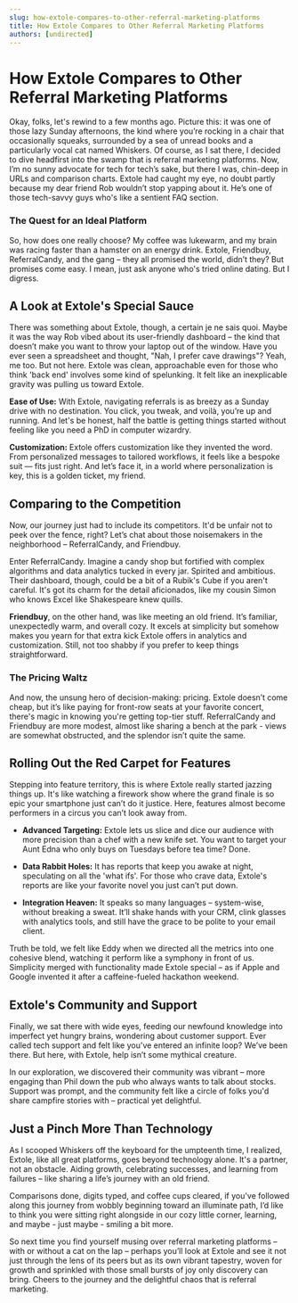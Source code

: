 ```yaml
---
slug: how-extole-compares-to-other-referral-marketing-platforms
title: How Extole Compares to Other Referral Marketing Platforms
authors: [undirected]
---
```



# How Extole Compares to Other Referral Marketing Platforms

Okay, folks, let's rewind to a few months ago. Picture this: it was one of those lazy Sunday afternoons, the kind where you’re rocking in a chair that occasionally squeaks, surrounded by a sea of unread books and a particularly vocal cat named Whiskers. Of course, as I sat there, I decided to dive headfirst into the swamp that is referral marketing platforms. Now, I’m no sunny advocate for tech for tech’s sake, but there I was, chin-deep in URLs and comparison charts. Extole had caught my eye, no doubt partly because my dear friend Rob wouldn’t stop yapping about it. He’s one of those tech-savvy guys who's like a sentient FAQ section. 

### The Quest for an Ideal Platform

So, how does one really choose? My coffee was lukewarm, and my brain was racing faster than a hamster on an energy drink. Extole, Friendbuy, ReferralCandy, and the gang – they all promised the world, didn’t they? But promises come easy. I mean, just ask anyone who's tried online dating. But I digress.

## A Look at Extole's Special Sauce

There was something about Extole, though, a certain je ne sais quoi. Maybe it was the way Rob vibed about its user-friendly dashboard – the kind that doesn’t make you want to throw your laptop out of the window. Have you ever seen a spreadsheet and thought, "Nah, I prefer cave drawings"? Yeah, me too. But not here. Extole was clean, approachable even for those who think 'back end' involves some kind of spelunking. It felt like an inexplicable gravity was pulling us toward Extole.

**Ease of Use:** With Extole, navigating referrals is as breezy as a Sunday drive with no destination. You click, you tweak, and voilà, you’re up and running. And let's be honest, half the battle is getting things started without feeling like you need a PhD in computer wizardry.

**Customization:** Extole offers customization like they invented the word. From personalized messages to tailored workflows, it feels like a bespoke suit — fits just right. And let’s face it, in a world where personalization is key, this is a golden ticket, my friend.

## Comparing to the Competition

Now, our journey just had to include its competitors. It'd be unfair not to peek over the fence, right? Let’s chat about those noisemakers in the neighborhood – ReferralCandy, and Friendbuy.

Enter ReferralCandy. Imagine a candy shop but fortified with complex algorithms and data analytics tucked in every jar. Spirited and ambitious. Their dashboard, though, could be a bit of a Rubik's Cube if you aren't careful. It's got its charm for the detail aficionados, like my cousin Simon who knows Excel like Shakespeare knew quills.

**Friendbuy**, on the other hand, was like meeting an old friend. It’s familiar, unexpectedly warm, and overall cozy. It excels at simplicity but somehow makes you yearn for that extra kick Extole offers in analytics and customization. Still, not too shabby if you prefer to keep things straightforward.

### The Pricing Waltz

And now, the unsung hero of decision-making: pricing. Extole doesn’t come cheap, but it’s like paying for front-row seats at your favorite concert, there's magic in knowing you're getting top-tier stuff. ReferralCandy and Friendbuy are more modest, almost like sharing a bench at the park - views are somewhat obstructed, and the splendor isn’t quite the same.

## Rolling Out the Red Carpet for Features

Stepping into feature territory, this is where Extole really started jazzing things up. It's like watching a firework show where the grand finale is so epic your smartphone just can’t do it justice. Here, features almost become performers in a circus you can’t look away from.

- **Advanced Targeting:** Extole lets us slice and dice our audience with more precision than a chef with a new knife set. You want to target your Aunt Edna who only buys on Tuesdays before tea time? Done.

- **Data Rabbit Holes:** It has reports that keep you awake at night, speculating on all the 'what ifs'. For those who crave data, Extole's reports are like your favorite novel you just can’t put down.

- **Integration Heaven:** It speaks so many languages – system-wise, without breaking a sweat. It’ll shake hands with your CRM, clink glasses with analytics tools, and still have the grace to be polite to your email client.

Truth be told, we felt like Eddy when we directed all the metrics into one cohesive blend, watching it perform like a symphony in front of us. Simplicity merged with functionality made Extole special – as if Apple and Google invented it after a caffeine-fueled hackathon weekend.

## Extole's Community and Support

Finally, we sat there with wide eyes, feeding our newfound knowledge into imperfect yet hungry brains, wondering about customer support. Ever called tech support and felt like you've entered an infinite loop? We’ve been there. But here, with Extole, help isn’t some mythical creature.

In our exploration, we discovered their community was vibrant – more engaging than Phil down the pub who always wants to talk about stocks. Support was prompt, and the community felt like a circle of folks you'd share campfire stories with – practical yet delightful.

## Just a Pinch More Than Technology

As I scooped Whiskers off the keyboard for the umpteenth time, I realized, Extole, like all great platforms, goes beyond technology alone. It's a partner, not an obstacle. Aiding growth, celebrating successes, and learning from failures – like sharing a life’s journey with an old friend.

Comparisons done, digits typed, and coffee cups cleared, if you've followed along this journey from wobbly beginning toward an illuminate path, I’d like to think you were sitting right alongside in our cozy little corner, learning, and maybe - just maybe - smiling a bit more.

So next time you find yourself musing over referral marketing platforms – with or without a cat on the lap – perhaps you’ll look at Extole and see it not just through the lens of its peers but as its own vibrant tapestry, woven for growth and sprinkled with those small bursts of joy only discovery can bring. Cheers to the journey and the delightful chaos that is referral marketing.